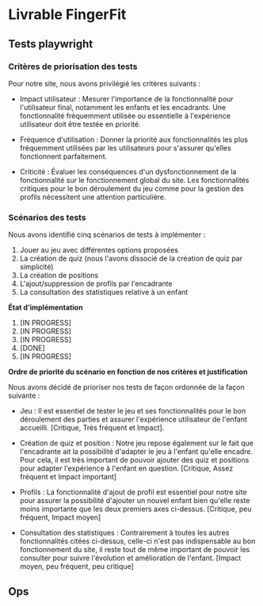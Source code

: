 # Livrable FingerFit

## Tests playwright 

### Critères de priorisation des tests

Pour notre site, nous avons privilégié les critères suivants : 


- Impact utilisateur : Mesurer l'importance de la fonctionnalité pour l'utilisateur final, notamment les enfants et les encadrants. Une fonctionnalité fréquemment utilisée ou essentielle à l'expérience utilisateur doit être testée en priorité.

- Fréquence d'utilisation : Donner la priorité aux fonctionnalités les plus fréquemment utilisées par les utilisateurs pour s'assurer qu'elles fonctionnent parfaitement.

- Criticité : Évaluer les conséquences d'un dysfonctionnement de la fonctionnalité sur le fonctionnement global du site. Les fonctionnalités critiques pour le bon déroulement du jeu comme pour la gestion des profils nécessitent une attention particulière.


### Scénarios des tests

Nous avons identifié cinq scénarios de tests à implémenter : 
1.  Jouer au jeu avec différentes options proposées 
2. La création de quiz (nous l'avons dissocié de la création de quiz par simplicité)
3. La création de positions 
4. L'ajout/suppression de profils par l'encadrante
5. La consultation des statistiques relative à un enfant

**État d’implémentation**

1. [IN PROGRESS]
2. [IN PROGRESS]
3. [IN PROGRESS]
4. [DONE]
5. [IN PROGRESS]

**Ordre de priorité du scénario en fonction de nos critères et justification**

Nous avons décidé de prioriser nos tests de façon ordonnée de la façon suivante : 

- Jeu : Il est essentiel de tester le jeu et ses fonctionnalités pour le bon déroulement des parties et assurer l'expérience utilisateur de l'enfant accueilli.
[Critique, Très fréquent et Impact].

- Création de quiz et position : Notre jeu repose également sur le fait que l'encadrante ait la possibilité d'adapter le jeu à l'enfant qu'elle encadre. Pour cela, il est très important de pouvoir ajouter des quiz et positions pour adapter l'expérience à l'enfant en question.
[Critique, Assez fréquent et Impact important]

- Profils : La fonctionnalité d'ajout de profil est essentiel pour notre site pour assurer la possibilité d'ajouter un nouvel enfant bien qu'elle reste moins importante que les deux premiers axes ci-dessus.
[Critique, peu fréquent, Impact moyen]

- Consultation des statistiques : Contrairement à toutes les autres fonctionnalités citées ci-dessus, celle-ci n'est pas indispensable au bon fonctionnement du site, il reste tout de même important de pouvoir les consulter pour suivre l'évolution et amélioration de l'enfant.
[Impact moyen, peu fréquent, peu critique]


## Ops 


